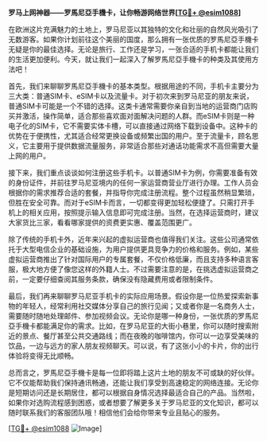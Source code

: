 **罗马上网神器——罗馬尼亞手機卡，让你畅游网络世界[[TG💪+ @esim1088](https://t.me/s/esim1088)]**

在欧洲这片充满魅力的土地上，罗马尼亚以其独特的文化和壮丽的自然风光吸引了无数游客。如果你计划前往这个美丽的国度，那么拥有一张优质的罗馬尼亞手機卡无疑是你的最佳选择。无论是旅行、工作还是学习，一张合适的手机卡都能让我们的生活更加便利。今天，就让我们一起深入了解罗馬尼亞手機卡的种类及其使用方法吧！

首先，我们来聊聊罗馬尼亞手機卡的基本类型。根据用途的不同，手机卡主要分为三大类：普通SIM卡、eSIM卡以及流量卡。对于初次来到罗马尼亚的朋友来说，普通SIM卡可能是一个不错的选择。这类卡通常需要你亲自到当地的运营商门店购买并激活，操作简单，适合那些喜欢面对面解决问题的人群。而eSIM卡则是一种电子化的SIM卡，它不需要实体卡槽，可以直接通过网络下载到设备中。这种卡的优势在于便携性，尤其适合经常更换设备或频繁出国的用户。至于流量卡，顾名思义，它主要用于提供数据流量服务，非常适合那些对通话功能需求不高但需要大量上网的用户。

接下来，我们重点谈谈如何注册这些手机卡。以普通SIM卡为例，你需要准备有效的身份证件，并前往罗马尼亚境内的任何一家运营商营业厅进行办理。工作人员会根据你的需求推荐合适的套餐，并指导你完成注册流程。整个过程虽然稍显繁琐，但胜在安全可靠。而对于eSIM卡而言，一切都变得更加轻松便捷了。只需打开手机上的相关应用，按照提示输入信息即可完成注册。当然，在选择运营商时，建议大家货比三家，看看哪家提供的资费更实惠、覆盖范围更广。

除了传统的手机卡外，近年来兴起的虚拟运营商也值得我们关注。这些公司通常依托于大型电信企业的基础设施，为用户提供更具竞争力的价格和服务。例如，某些虚拟运营商推出了针对国际用户的专属套餐，不仅价格低廉，而且支持多种语言客服，极大地方便了像您这样的外籍人士。不过需要注意的是，在挑选虚拟运营商之前，一定要仔细查阅其服务条款，确保没有隐藏费用或者限制条件。

最后，我们再来聊聊罗马尼亚手机卡的实际应用场景。假设你是一位热爱探索新事物的年轻人，经常利用社交媒体分享自己的旅行见闻；又或者你是一名商务人士，需要随时随地处理邮件、参加视频会议。无论你是哪一种身份，一张优质的罗馬尼亞手機卡都能满足你的需求。比如，在罗马尼亚的大街小巷里，你可以随时搜索附近的景点、餐厅甚至公共交通路线；而在夜晚的咖啡馆内，你可以一边享受美味的饮品，一边与远方的家人朋友视频聊天。可以说，有了这张小小的卡片，你的出行体验将变得无比顺畅。

总而言之，罗馬尼亞手機卡是每一位即将踏上这片土地的朋友不可或缺的好伙伴。它不仅能帮助我们保持通讯畅通，还能让我们享受到高速稳定的网络连接。无论你是短期访问还是长期居住，都可以根据自身情况选择最适合自己的产品。当然啦，如果你对选购流程感到困惑，或者想要了解更多关于罗马尼亚的文化知识，都可以随时联系我们的客服团队哦！相信他们会给你带来专业且贴心的服务。

[[TG💪+ @esim1088](https://t.me/s/esim1088) ![Image](https://i.postimg.cc/4NQfJmqS/Snipaste-2025-05-13-00-14-12.png)]